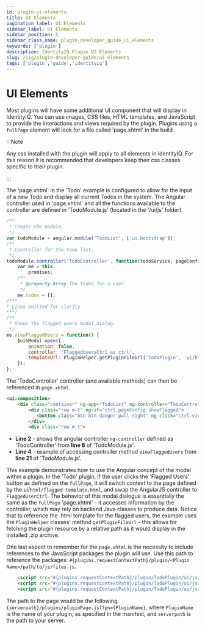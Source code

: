 ```yaml
---
id: plugin-ui-elements
title: UI Elements
pagination_label: UI Elements
sidebar_label: UI Elements
sidebar_position: 5
sidebar_class_name: plugin_developer_guide_ui_elements
keywords: ['plugin']
description: IdentityIQ Plugin UI Elements
slug: /iiq/plugin-developer-guide/ui-elements
tags: ['plugin','guide','identityiq']
---
```

# UI Elements

Most plugins will have some additional UI component that will display in IdentityIQ. You can use images, CSS files, HTML templates, and JavaScript to provide the interactions and views required by the plugin. Plugins using a `fullPage` element will look for a file called 'page.xhtml' in the build. 

:::Note

Any css installed with the plugin will apply to all elements in IdentityIQ. For this reason it is recommended that developers keep their css classes specific to their plugin.

:::

The 'page.xhtml' in the 'Todo' example is configured to allow for the input of a new Todo and display all current Todos in the system. The Angular controller used in 'page.xhtml' and all the functions available to the controller are defined in 'TodoModule.js' (located in the '/ui/js' folder).

```javascript
/**
 * Create the module.
 */
var todoModule = angular.module('TodoList', ['ui.bootstrap']);
/**
 * Controller for the todo list.
 */
todoModule.controller('TodoController', function(todoService, pageConfigService, $q, $uibModal) {
    var me = this,
        promises;
    /**
     * @property Array The todos for a user.
     */
    me.todos = [];
/***
* Lines omitted for clarity
***/
/**
 * Shows the flagged users modal dialog.
 */
me.viewFlaggedUsers = function() {
    $uibModal.open({
        animation: false,
        controller: 'FlaggedUsersCtrl as ctrl',
        templateUrl: PluginHelper.getPluginFileUrl('TodoPlugin', 'ui/html/flagged-template.html')
    });
};
```
The 'TodoController' controller (and available methods) can then be referenced in `page.xhtml`.

```html
<ui:composition>
    <div class="container" ng-app="TodoList" ng-controller="TodoController as ctrl">
        <div class="row m-t" ng-if="ctrl.pageConfig.showFlagged">
           <button class="btn btn-danger pull-right" ng-click="ctrl.viewFlaggedUsers()">Flagged Users</button>
        </div>
        <div class="row m-t">
```
- **Line 2** - shows the angular controller `ng-controller` defined as 'TodoController' from **line 8** of 'TodoModule.js'.
- **Line 4** - example of accessing controller method `viewFlaggedUsers` from **line 21** of 'TodoModule.js'.

This example demonstrates how to use the Angular concept of the modal within a plugin. In the 'Todo' plugin, if the user clicks the 'Flagged Users' button as defined on the `fullPage`, it will switch context to the page defined by the ui/`html/flagged-template.html`, and swap the AngularJS controller to `FlaggedUserCtrl`. The behavior of this modal dialogue is essentially the same as the `fullPage` 'page.xhtml' - it accesses information by the controller, which may rely on backend Java classes to produce data. Notice that to reference the .html template for the flagged users, the example uses the `PluginHelper` classes' method `getPluginFileUrl` - this allows for fetching the plugin resource by a relative path as it would display in the installed .zip archive. 

One last aspect to remember for the `page.xhtml` is the necessity to include references to the JavaScript packages the plugin will use. Use this path to reference the packages: `#{plugins.requestContextPath}/plugin/<Plugin Name>/path/to/js/files.js`.

```html
    <script src="#{plugins.requestContextPath}/plugin/TodoPlugin/ui/js/angular.min.js"></script>
    <script src="#{plugins.requestContextPath}/plugin/TodoPlugin/ui/js/ui-bootstrap.min.js"></script>
    <script src="#{plugins.requestContextPath}/plugin/TodoPlugin/ui/js/TodoModule.js"></script>
```

The path to the page would be the following: `{serverpath}/plugins/pluginPage.jsf?pn={PluginName}`, where `PluginName` is the name of your plugin, as specified in the manifest, and `serverpath` is the path to your server.